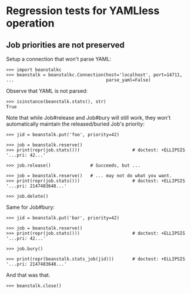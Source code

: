 Regression tests for YAMLless operation
=======================================

Job priorities are not preserved
--------------------------------

Setup a connection that won't parse YAML:

    >>> import beanstalkc
    >>> beanstalk = beanstalkc.Connection(host='localhost', port=14711,
    ...                                   parse_yaml=False)

Observe that YAML is not parsed:

    >>> isinstance(beanstalk.stats(), str)
    True

Note that while Job#release and Job#bury will still work, they won't
automatically maintain the released/buried Job's priority:

    >>> jid = beanstalk.put('foo', priority=42)

    >>> job = beanstalk.reserve()
    >>> print(repr(job.stats()))                    # doctest: +ELLIPSIS
    '...pri: 42...'

    >>> job.release()               # Succeeds, but ...

    >>> job = beanstalk.reserve()   # ... may not do what you want.
    >>> print(repr(job.stats()))                    # doctest: +ELLIPSIS
    '...pri: 2147483648...'

    >>> job.delete()

Same for Job#bury:

    >>> jid = beanstalk.put('bar', priority=42)

    >>> job = beanstalk.reserve()
    >>> print(repr(job.stats()))                    # doctest: +ELLIPSIS
    '...pri: 42...'

    >>> job.bury()

    >>> print(repr(beanstalk.stats_job(jid)))       # doctest: +ELLIPSIS
    '...pri: 2147483648...'

And that was that.

    >>> beanstalk.close()
